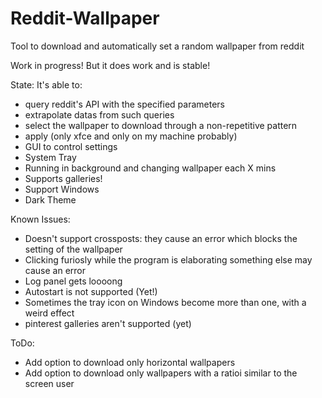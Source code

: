 # Reddit-Wallpaper
Tool to download and automatically set a random wallpaper from reddit

Work in progress! But it does work and is stable!

State: It's able to:
- query reddit's API with the specified parameters
- extrapolate datas from such queries
- select the wallpaper to download through a non-repetitive pattern
- apply (only xfce and only on my machine probably)
- GUI to control settings
- System Tray
- Running in background and changing wallpaper each X mins
- Supports galleries!
- Support Windows
- Dark Theme

Known Issues:
- Doesn't support crossposts: they cause an error which blocks the setting of the wallpaper
- Clicking furiosly while the program is elaborating something else may cause an error
- Log panel gets loooong
- Autostart is not supported (Yet!)
- Sometimes the tray icon on Windows become more than one, with a weird effect
- pinterest galleries aren't supported (yet)

ToDo:
- Add option to download only horizontal wallpapers
- Add option to download only wallpapers with a ratioi similar to the screen user



